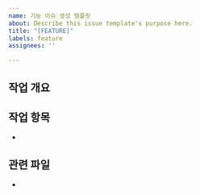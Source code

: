 ```yaml
---
name: 기능 이슈 생성 템플릿
about: Describe this issue template's purpose here.
title: "[FEATURE]"
labels: feature
assignees: ''

---
```


## 작업 개요


## 작업 항목
- 

## 관련 파일
-
